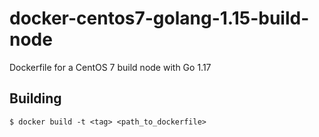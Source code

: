 # docker-centos7-golang-1.15-build-node

Dockerfile for a CentOS 7 build node with Go 1.17


## Building

    $ docker build -t <tag> <path_to_dockerfile>
